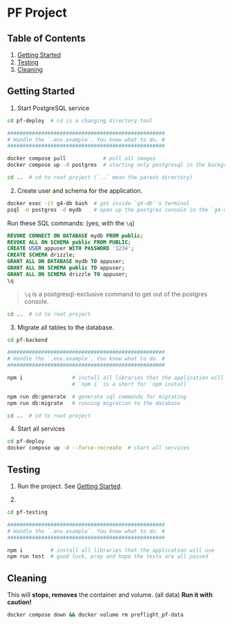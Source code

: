 # PF Project

## Table of Contents

1. [Getting Started](#getting-started)
2. [Testing](#testing)
3. [Cleaning](#cleaning)

## Getting Started
1. Start PostgreSQL service

```sh
cd pf-deploy  # cd is a changing directory tool

###################################################
# Handle the `.env.example`. You know what to do. #
###################################################

docker compose pull            # pull all images
docker compose up -d postgres  # starting only postgresql in the background

cd ..  # cd to root project (`..` mean the parent directory)
```

2. Create user and schema for the application.

```sh
docker exec -it g4-db bash  # get inside `g4-db`'s terminal
psql -U postgres -d mydb    # open up the postgres console in the `g4-db`
```

Run these SQL commands: (yes, with the `\q`)
```sql
REVOKE CONNECT ON DATABASE mydb FROM public;
REVOKE ALL ON SCHEMA public FROM PUBLIC;
CREATE USER appuser WITH PASSWORD '1234';
CREATE SCHEMA drizzle;
GRANT ALL ON DATABASE mydb TO appuser;
GRANT ALL ON SCHEMA public TO appuser;
GRANT ALL ON SCHEMA drizzle TO appuser;
\q
```

> `\q` is a postgresql-exclusive command to get out of the postgres console.

```sh
cd ..  # cd to root project
```

3. Migrate all tables to the database.

```sh
cd pf-backend

###################################################
# Handle the `.env.example`. You know what to do. #
###################################################

npm i                # install all libraries that the application will use
                     # `npm i` is a short for `npm install`

npm run db:generate  # generate sql commands for migrating
npm run db:migrate   # running migration to the database

cd ..  # cd to root project
```

4. Start all services

```sh
cd pf-deploy
docker compose up -d --force-recreate  # start all services
```

## Testing

1. Run the project. See [Getting Started](#getting-started).

2. 

```sh
cd pf-testing

###################################################
# Handle the `.env.example`. You know what to do. #
###################################################

npm i         # install all libraries that the application will use
npm run test  # good luck, pray and hope the tests are all passed
```

## Cleaning

This will **stops, removes** the container and volume. (all data) **Run it with caution!**

```sh
docker compose down && docker volume rm preflight_pf-data
```
